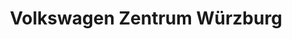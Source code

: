 ---
title: "Volkswagen Zentrum Würzburg"
url: /wuerzburg/volkswagen-zentrum-wuerzburg/
shop: Autohaus
---